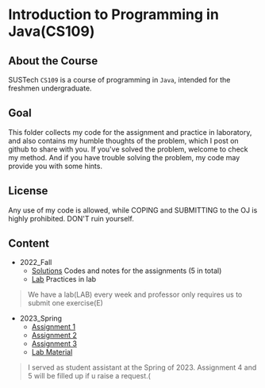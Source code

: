 # Introduction to Programming in Java(CS109)
## About the Course
SUSTech `CS109` is a course of programming in `Java`, intended for the freshmen undergraduate.
## Goal
This folder collects my code for the assignment and practice in laboratory, and also contains my humble thoughts of the problem, which I post on github to share with you. If you've solved the problem, welcome to check my method. And if you have trouble solving the problem, my code may provide you with some hints.
## License
Any use of my code is allowed, while COPING and SUBMITTING to the OJ is highly prohibited. DON'T ruin yourself.
## Content
- 2022_Fall
	* [Solutions](./2022_Fall/Assignment) Codes and notes for the assignments (5 in total)
	* [Lab](./2022_Fall/Lab) Practices in lab
> We have a lab(LAB) every week and professor only requires us to submit one exercise(E)
- 2023_Spring
  * [Assignment 1](./2023_Spring/Assignment1)
  * [Assignment 2](./2023_Spring/Assignment2)
  * [Assignment 3](./2023_Spring/Assignment3)
  * [Lab Material](./2023_Spring/Lab_Material)
> I served as student assistant at the Spring of 2023. Assignment 4 and 5 will be filled up if u raise a request.(
